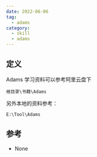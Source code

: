 ```yaml
---
date: 2022-06-06
tag:
  - adams
category:
  - skill
  - adams
---
```




## 定义

Adams 学习资料可以参考阿里云盘下

```shell
根目录\书籍\Adams
```

另外本地的资料参考：

```shell
E:\Tool\Adams
```

## 参考

- None
